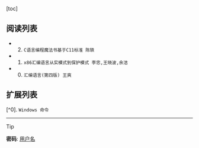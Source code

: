 [toc]
    

## 阅读列表

- 2. `C语言编程魔法书基于C11标准 陈轶`  
- 1. `x86汇编语言从实模式到保护模式 李忠,王晓波,余洁`  
- 0. `汇编语言(第四版) 王爽`  
    
## 扩展列表

[^0]. `Windows 命令`  
    
[^1]: x  
***  
> [!TIP]
> **密码**: [用户名](https://github.com/wjshan0808)   

